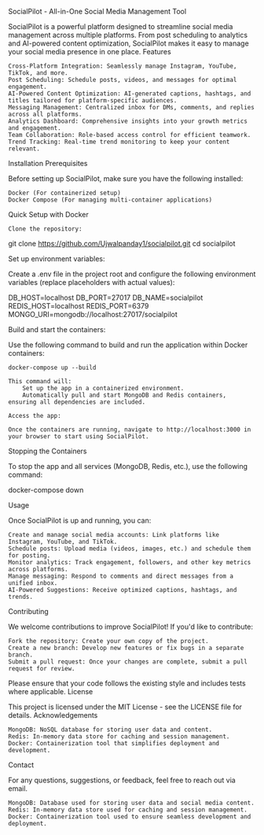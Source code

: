 SocialPilot - All-in-One Social Media Management Tool

SocialPilot is a powerful platform designed to streamline social media management across multiple platforms. From post scheduling to analytics and AI-powered content optimization, SocialPilot makes it easy to manage your social media presence in one place.
Features

    Cross-Platform Integration: Seamlessly manage Instagram, YouTube, TikTok, and more.
    Post Scheduling: Schedule posts, videos, and messages for optimal engagement.
    AI-Powered Content Optimization: AI-generated captions, hashtags, and titles tailored for platform-specific audiences.
    Messaging Management: Centralized inbox for DMs, comments, and replies across all platforms.
    Analytics Dashboard: Comprehensive insights into your growth metrics and engagement.
    Team Collaboration: Role-based access control for efficient teamwork.
    Trend Tracking: Real-time trend monitoring to keep your content relevant.

Installation
Prerequisites

Before setting up SocialPilot, make sure you have the following installed:

    Docker (For containerized setup)
    Docker Compose (For managing multi-container applications)

Quick Setup with Docker

    Clone the repository:

git clone https://github.com/Ujwalpanday1/socialpilot.git
cd socialpilot

Set up environment variables:

Create a .env file in the project root and configure the following environment variables (replace placeholders with actual values):

DB_HOST=localhost
DB_PORT=27017
DB_NAME=socialpilot
REDIS_HOST=localhost
REDIS_PORT=6379
MONGO_URI=mongodb://localhost:27017/socialpilot

Build and start the containers:

Use the following command to build and run the application within Docker containers:

    docker-compose up --build

    This command will:
        Set up the app in a containerized environment.
        Automatically pull and start MongoDB and Redis containers, ensuring all dependencies are included.

    Access the app:

    Once the containers are running, navigate to http://localhost:3000 in your browser to start using SocialPilot.

Stopping the Containers

To stop the app and all services (MongoDB, Redis, etc.), use the following command:

docker-compose down

Usage

Once SocialPilot is up and running, you can:

    Create and manage social media accounts: Link platforms like Instagram, YouTube, and TikTok.
    Schedule posts: Upload media (videos, images, etc.) and schedule them for posting.
    Monitor analytics: Track engagement, followers, and other key metrics across platforms.
    Manage messaging: Respond to comments and direct messages from a unified inbox.
    AI-Powered Suggestions: Receive optimized captions, hashtags, and trends.

Contributing

We welcome contributions to improve SocialPilot! If you'd like to contribute:

    Fork the repository: Create your own copy of the project.
    Create a new branch: Develop new features or fix bugs in a separate branch.
    Submit a pull request: Once your changes are complete, submit a pull request for review.

Please ensure that your code follows the existing style and includes tests where applicable.
License

This project is licensed under the MIT License - see the LICENSE file for details.
Acknowledgements

    MongoDB: NoSQL database for storing user data and content.
    Redis: In-memory data store for caching and session management.
    Docker: Containerization tool that simplifies deployment and development.

Contact

For any questions, suggestions, or feedback, feel free to reach out via email.

    MongoDB: Database used for storing user data and social media content.
    Redis: In-memory data store used for caching and session management.
    Docker: Containerization tool used to ensure seamless development and deployment.
